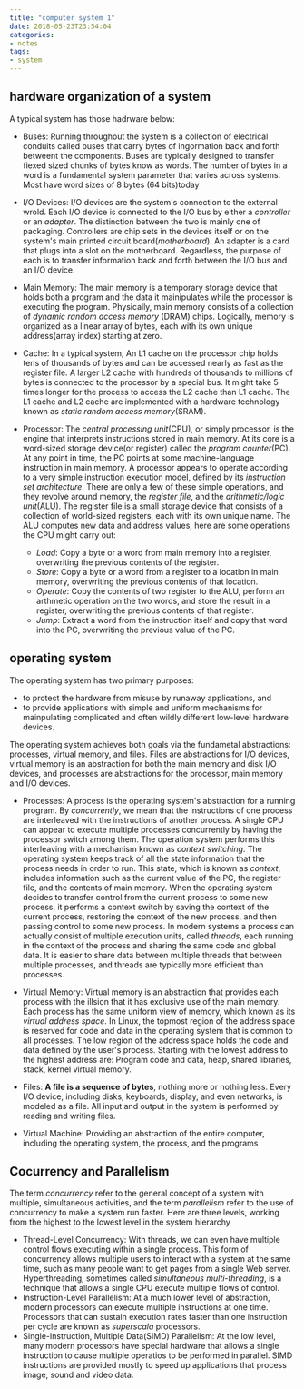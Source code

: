 ```yaml
---
title: "computer system 1"
date: 2018-05-23T23:54:04
categories:
- notes
tags:
- system
---
```


## hardware organization of a system ##

A typical system has those hadrware below:
<!-- more -->

- Buses: Running throughout the system is a collection of electrical conduits called buses that carry bytes of ingormation
back and forth betweent the components. Buses are typically designed to transfer fiexed sized chunks of bytes know as words.
The number of bytes in a word is a fundamental system parameter that varies across systems. Most have word sizes of 8 bytes
(64 bits)today

- I/O Devices: I/O devices are the system's connection to the external wrold. Each I/O device is connected to the I/O bus
by either a _controller_ or an _adapter_. The distinction between the two is mainly one of packaging. Controllers are chip
sets in the devices itself or on the system's main printed circuit board(_motherboard_). An adapter is a card that plugs
into a slot on the motherboard. Regardless, the purpose of each is to transfer information back and forth between the I/O
bus and an I/O device.

- Main Memory: The main memory is a temporary storage device that holds both a program and the data it mainipulates while
the processor is executing the program. Physically, main memory consists of a collection of _dynamic random access memory_
(DRAM) chips. Logically, memory is organized as a linear array of bytes, each with its own unique address(array index) 
starting at zero.

- Cache: In a typical system, An L1 cache on the processor chip holds tens of thousands of bytes and can be accessed
nearly as fast as the register file. A larger L2 cache with hundreds of thousands to millions of bytes is connected to 
the processor by a special bus. It might take 5 times longer for the process to access the L2 cache than L1 cache. The
L1 cache and L2 cache are implemented with a hardware technology known as _static random access memory_(SRAM).

- Processor: The _central processing unit_(CPU), or simply processor, is the engine that interprets instructions stored
in main memory. At its core is a word-sized storage device(or register) called the _program counter_(PC). At any point 
in time, the PC points at some machine-language instruction in main memory. A processor appears to operate according to
a very simple instruction execution model, defined by its _instruction set architecture_. There are only a few of these
simple operations, and they revolve around memory, the _register file_, and the _arithmetic/logic unit_(ALU). The register
file is a small storage device that consists of a collection of world-sized registers, each with its own unique name. The
ALU computes new data and address values, here are some operations the CPU might carry out:
    - _Load_: Copy a byte or a word from main memory into a register, overwriting the previous contents of the register.
    - _Store_: Copy a byte or a word from a register to a location in main memory, overwriting the previous contents of 
    that location.
    - _Operate_: Copy the contents of two register to the ALU, perform an arthmetic operation on the two words, and store
    the result in a register, overwriting the previous contents of that register.
    - _Jump_: Extract a word from the instruction itself and copy that word into the PC, overwriting the previous value of
    the PC.
    
    
## operating system ##
The operating system has two primary purposes:
- to protect the hardware from misuse by runaway applications, and
- to provide applications with simple and uniform mechanisms for mainpulating complicated and often wildly different 
low-level hardware devices.

The operating system achieves both goals via the fundametal abstractions: processes, virtual memory, and files. Files
are abstractions for I/O devices, virtual memory is an abstraction for both the main memory and disk I/O devices, and 
processes are abstractions for the processor, main memory and I/O devices.

- Processes: A process is the operating system's abstraction for a running program. By _concurrently_, we mean that the
instructions of one process are interleaved with the instructions of another process. A single CPU can appear to execute
multiple processes concurrently by having the processor switch among them. The operation system performs this interleaving
with a mechanism known as _context switching_. The operating system keeps track of all the state information that the 
process needs in order to run. This state, which is known as _context_, includes information such as the current value of
the PC, the register file, and the contents of main memory. When the operating system decides to transfer control from
the current process to some new process, it performs a context switch by saving the context of the current process, 
restoring the context of the new process, and then passing control to some new process. In modern systems a process can
actually consist of multiple execution units, called _threads_, each running in the context of the process and sharing 
the same code and global data. It is easier to share data between multiple threads that between multiple processes, and
threads are typically more efficient than processes. 

- Virtual Memory: Virtual memory is an abstraction that provides each process with the illsion that it has exclusive use
of the main memory. Each process has the same uniform view of memory, which known as its _virtual address space_. In Linux,
the topmost region of the address space is reserved for code and data in the operating system that is common to all processes.
The low region of the address space holds the code and data defined by the user's process. Starting with the lowest address
to the highest address are: Program code and data, heap, shared libraries, stack, kernel virtual memory.

- Files: __A file is a sequence of bytes__, nothing more or nothing less. Every I/O device, including disks, keyboards, 
display, and even networks, is modeled as a file. All input and output in the system is performed by reading and writing
files.

- Virtual Machine: Providing an abstraction of the entire computer, including the operating system, the process, and the
programs

## Cocurrency and Parallelism ##
The term _concurrency_ refer to the general concept of a system with multiple, simultaneous activities, and the term
_parallelism_ refer to the use of concurrency to make a system run faster. Here are three levels, working from the highest
to the lowest level in the system hierarchy
- Thread-Level Concurrency: With threads, we can even have multiple control flows executing within a single process.
This form of concurrency allows multiple users to interact with a system at the same time, such as many people want to 
get pages from a single Web server. Hyperthreading, sometimes called _simultaneous multi-threading_, is a technique that
allows a single CPU execute multiple flows of control.
- Instruction-Level Parallelism: At a much lower level of abstraction, modern processors can execute multiple instructions
at one time. Processors that can sustain execution rates faster than one instruction per cycle are known as _superscala_
processors.
- Single-Instruction, Multiple Data(SIMD) Parallelism: At the low level, many modern processors have special hardware 
that allows a single instruction to cause  multiple operatios to be performed in parallel. SIMD instructions are provided
mostly to speed up applications that process image, sound and video data.
